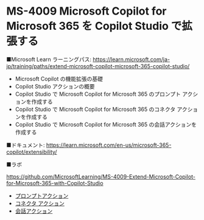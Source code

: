 # MS-4009 Microsoft Copilot for Microsoft 365 を Copilot Studio で拡張する

■Microsoft Learn ラーニングパス:
https://learn.microsoft.com/ja-jp/training/paths/extend-microsoft-copilot-microsoft-365-copilot-studio/


- Microsoft Copilot の機能拡張の基礎
- Copilot Studio アクションの概要
- Copilot Studio で Microsoft Copilot for Microsoft 365 のプロンプト アクションを作成する
- Copilot Studio で Microsoft Copilot for Microsoft 365 のコネクタ アクションを作成する
- Copilot Studio で Microsoft Copilot for Microsoft 365 の会話アクションを作成する

■ドキュメント:
https://learn.microsoft.com/en-us/microsoft-365-copilot/extensibility/


■ラボ

https://github.com/MicrosoftLearning/MS-4009-Extend-Microsoft-Copilot-for-Microsoft-365-with-Copilot-Studio

- [プロンプトアクション](https://github.com/MicrosoftLearning/MS-4009-Extend-Microsoft-Copilot-for-Microsoft-365-with-Copilot-Studio/blob/master/Instructions/Labs/Prompt-actions/Exercise-create-prompt-action.md)
- [コネクタ アクション](https://github.com/MicrosoftLearning/MS-4009-Extend-Microsoft-Copilot-for-Microsoft-365-with-Copilot-Studio/blob/master/Instructions/Labs/Connector-actions/Exercise-create-connector-action.md)
- [会話アクション](https://github.com/MicrosoftLearning/MS-4009-Extend-Microsoft-Copilot-for-Microsoft-365-with-Copilot-Studio/blob/master/Instructions/Labs/Conversational-actions/Exercise-create-conversational-action.md)